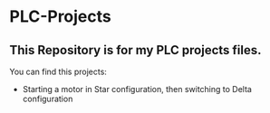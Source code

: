 # PLC-Projects
## This Repository is for my PLC projects files.

You can find this projects:
+ Starting a motor in Star configuration, then switching to Delta configuration

